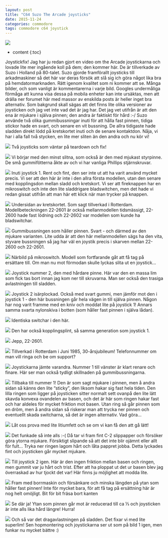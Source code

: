 ```yaml
---
layout: post
title: "C64 Suzo The Arcade joysticks"
date: 2015-11-24
categories: commodore
tags: commodore c64 joystick
---
```

![](/images/C64_joystickfix_thumb.jpg)

* content
{:toc}

Joystickfix! Jag har ju redan gjort en video om the Arcade joystickarna och lovade lite mer ingående koll på dem; den kommer här. De är tillverkade av Suzo i Holland på 80-talet. Suzo gjorde framförallt joysticks till arkadmaskiner så det här var deras försök att slå sig ich göra något lika bra på hemdatormarknaden. Rätt igenom kvalitet som ni kommer att se. Många bilder, och som vanligt är kommentarerna i varje bild. Googles undermåliga förmåga att kunna visa dessa på mobila enheter kan inte ursäktas, men att drälla ner forumet här med massor av enskilda posts är heller inget bra alternativ. Som bakgrund skall sägas att det finns lite olika versioner av joysticken och jag vet inte vad det är jag har. Det jag vet utifrån är att den ena är mjukare i själva pinnen; den andra är faktiskt för hård :-/ Suzo använde två olika gummibussningar inuti för att hålla fast pinnen, tidiga stickor hade en svart, och senare en vit bussning. De allra tidigaste hade sladden direkt lödd på kretskortet inuti och de senare kontaktdon. Nåja, vi har i alla fall två stycken, en lite mer sliten än den andra och nu kör vi!



![](/images/C64_joystickfix_1-2015-11-03_21.15.37.jpg)
Två joysticks som väntar på teardown och fix!

![](/images/C64_joystickfix_2-2015-11-03_21.16.59.jpg)
Vi börjar med den minst slitna, som också är den med mjukast styrpinne. De små gummifötterna åkte av och vi har vanliga Phillips stjärnskruvar.

![](/images/C64_joystickfix_3-2015-11-03_21.18.43.jpg)
Inuti joystick 1. Rent och fint, den ser inte ut att ha varit använd mycket precis. Vi ser att den här är inte i den allra första modellen, utan den senare med kopplingsdon mellan sladd och kretskort. Vi ser att fireknappen har en mikroswitch och inte den lite sladdrigare bladswitchen, men det hade vi redan gissat utifrån att man här ett klick när man trycker på knappen.

![](/images/C64_joystickfix_4-2015-11-03_21.19.03.jpg)
Undersidan av kretskortet. Som sagt tillverkad i Rotterdam. Modellbeteckningen 22-2601 är också mellanmodellen tidsmässigt, 22-2600 hade fast lödning och 22-2602 var modellen som kunde ha bladswitchar.

![](/images/C64_joystickfix_5-2015-11-03_21.19.30.jpg)
Gummibussningen som håller pinnen. Svart - och därmed av den mjukare varianten. Lite udda är att den här mellanmodellen sägs ha den vita, styvare bussningen så jag har väl en joystik precis i skarven mellan 22-2600 och 22-2601.

![](/images/C64_joystickfix_6-2015-11-03_21.19.50.jpg)
Närbild på mikroswitch. Modell som fortfarande gåt att få tag på ersättare till. Om man nu mot förmodan skulle lyckas slita ut en joystick…

![](/images/C64_joystickfix_7-2015-11-03_21.22.03.jpg)
Joystick nummer 2, den med hårdare pinne. Här var den en massa lim som fick tas bort innan jag kom ner till skruvarna. Man ser också den trasiga avlastningen till sladden.

![](/images/C64_joystickfix_8-2015-11-03_21.24.32.jpg)
Joystick 2 isärplockad. Också med svart gummi, men jämför mot den i joystick 1 - den här bussningen går hela vägen in till själva pinnen. Någon har nog varit framme med en kniv och moddat lite på joystick 1! Annars samma svarta nylonskiva i botten (som håller fast pinnen i själva lådan).

![](/images/C64_joystickfix_9-2015-11-03_21.24.45.jpg)
Identiska switchar i den här.

![](/images/C64_joystickfix_10-2015-11-03_21.24.53.jpg)
Den har också kopplingsplint, så samma generation som joystick 1.

![](/images/C64_joystickfix_11-2015-11-03_21.25.06.jpg)
Jepp, 22-2601.

![](/images/C64_joystickfix_12-2015-11-03_21.25.25.jpg)
Tillverkad i Rotterdam i Juni 1985, 30-årsjubileum! Telefonnummer om man vill ringa och be om support?

![](/images/C64_joystickfix_13-2015-11-03_21.26.16.jpg)
Joystickarna jämte varandra. Nummer 1 till vänster är klart renare och finare. Här ser man också tydligt skillnaden på gummibussningarna.

![](/images/C64_joystickfix_14-2015-11-03_21.37.53.jpg)
Tillbaka till nummer 1! Den är som sagt mjukare i pinnen, men å andra sidan så känns den lite “sticky”, den liksom hakar sig fast hela tiden. Den lilla ringen som ligger på joysticken sitter normalt sett ovanpå den lite lätt skavda konvexa ovandelen av basen, och det är här som ringen hakar fast och har aldeles för mycket friktion mot basen. Utan ring så går pinnen som en dröm, men å andra sidan så riskerar man att trycka ner pinnen och eventuellt skada switcharna, så det är ingen alternativ. Vad göra…

![](/images/C64_joystickfix_15-2015-11-03_21.41.20.jpg)
Låt oss prova med lite litiumfett och se om vi kan få den att gå lätt!

![](/images/C64_joystickfix_16-2015-11-03_21.50.42.jpg)
Det funkade så inte alls :-( Då tar vi fram fint C-2 slippapper och försöker göra ytorna mjukare. Försiktigt slipande så att det inte blir ojämnt eller allt för fult… Tryka ner ringen lagom hårt och låta pappret jobba. Detta lyckades fint och joysticken går mycket mjukare.

![](/images/C64_joystickfix_17-2015-11-03_21.55.11.jpg)
Till joystick 2 igen. Här är den ingen friktion mellan basen och ringen, men gummit var ju hårt och trist. Efter att ha ploppat ut det ur basen blev jag överraskad av hur tjockt det var! Här finns ju möjlighet att modda lite.

![](/images/C64_joystickfix_18-2015-11-03_21.59.37.jpg)
Fram med borrmaskin och försänkare och minska längden på ytan som håller fast pinnen! Inte för mycket bara, för att få tag på ersättning här är nog helt omöjligt. Bit för bit fräsa bort kanten

![](/images/C64_joystickfix_19-2015-11-03_22.02.30.jpg)
Se där ja! Ytan som pinnen går mot är reducerad till ca ⅓ och joysticken är inte alls lika hård längre! Hurra!

![](/images/C64_joystickfix_20-2015-11-03_22.04.51.jpg)
Och så var det dragavlastningen på sladden. Det fixar vi med lite superlim! Sen hopmontering och joystickarna ser ut som på bild 1 igen, men funkar nu mycket bättre :)


